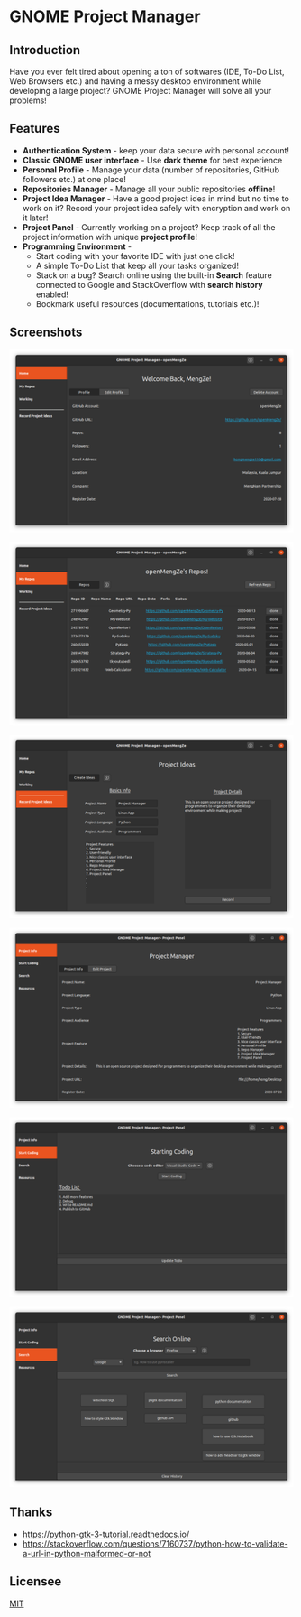 # GNOME Project Manager

## Introduction

Have you ever felt tired about opening a ton of softwares (IDE, To-Do List, Web Browsers etc.) and having a messy desktop environment while developing a large project? GNOME Project Manager will solve all your problems!


## Features

- **Authentication System** - keep your data secure with personal account!
- **Classic GNOME user interface** - Use **dark theme** for best experience
- **Personal Profile** - Manage your data (number of repositories, GitHub followers etc.) at one place!
- **Repositories Manager** - Manage all your public repositories **offline**!
- **Project Idea Manager** - Have a good project idea in mind but no time to work on it? Record your project idea safely with encryption and work on it later! 
- **Project Panel** - Currently working on a project? Keep track of all the project information with unique **project profile**!
- **Programming Environment** - 
  - Start coding with your favorite IDE with just one click!
  - A simple To-Do List that keep all your tasks organized!
  - Stack on a bug? Search online using the built-in **Search** feature connected to Google and StackOverflow with **search history** enabled!
  - Bookmark useful resources (documentations, tutorials etc.)!


## Screenshots

![Home Page](screenshots/home.png)

![My Repo Page](screenshots/repo.png)

![Record Idea](screenshots/idea.png)

![Project Panel](screenshots/project.png)

![Start Coding](screenshots/code.png)

![Search](screenshots/search.png)


## Thanks

- https://python-gtk-3-tutorial.readthedocs.io/
- https://stackoverflow.com/questions/7160737/python-how-to-validate-a-url-in-python-malformed-or-not


## Licensee

[MIT](https://choosealicense.com/licenses/mit/)





































